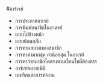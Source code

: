 #อาร์เรย์

- การประกาศอาเรย์
- การพิมพ์สมาชิกในอาดรย์
 - แบบไปข้างหน้า
 - แบบย้อนกลับ
- การหาผลบวกของสมาชิก
- การหาค่ามากสุด ค่าน้อยสุด ในอาเรย์
- การหาว่าสมาชิกใดตรงตามเงื่อนไขที่ต้องการ
- อาร์เรย์หบายมิติ
- เมทริกและการทำงาน
